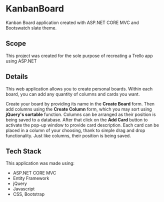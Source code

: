 # KanbanBoard
Kanban Board application created with ASP.NET CORE MVC and Bootswatch slate theme.
## Scope
This project was created for the sole purpose of recreating a Trello app using ASP.NET
## Details 
This web application allows you to create personal boards. Within each board, you can add any quantity of columns and cards you want.

Create your board by providing its name in the **Create Board** form. Then add columns using the **Create Column** form, which you may sort using **jQuery's sortable** function. Columns can be arranged as their position is being saved to a database. After that click on the **Add Card** button to activate the pop-up window to provide card description. Each card can be placed in a column of your choosing, thank to simple drag and drop functionality. Just like columns, their position is being saved.



## Tech Stack
This application was made using: 
* ASP.NET CORE MVC
* Entity Framework 
* jQuery
* Javascript
* CSS, Bootstrap
